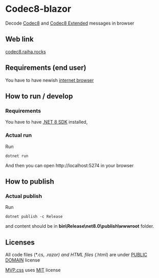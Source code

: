 # Codec8-blazor

Decode [Codec8](https://wiki.teltonika-gps.com/view/Codec#Codec_8) and [Codec8 Extended](https://wiki.teltonika-gps.com/view/Codec#Codec_8_Extended) messages in browser

## Web link

[codec8.raiha.rocks](https://codec8.raiha.rocks/)

## Requirements (end user)

You have to have newish [internet browser](https://docs.microsoft.com/en-us/aspnet/core/blazor/supported-platforms?view=aspnetcore-8.0)

## How to run / develop

### Requirements

You have to have [.NET 8 SDK](https://dotnet.microsoft.com/en-us/download/dotnet/8.0) installed,

### Actual run

Run
```
dotnet run
```
  
And then you can open http://localhost:5274 in your browser

## How to publish

### Actual publish

Run
```
dotnet publish -c Release
```
  
and content should be in **bin\Release\net8.0\publish\wwwroot** folder.

## Licenses

All code files (*.cs, *.razor) and HTML files (*.html) are under [PUBLIC DOMAIN](https://opensource.org/licenses/MIT) license

[MVP.css](https://github.com/andybrewer/mvp/) uses [MIT](https://opensource.org/licenses/MIT) license
